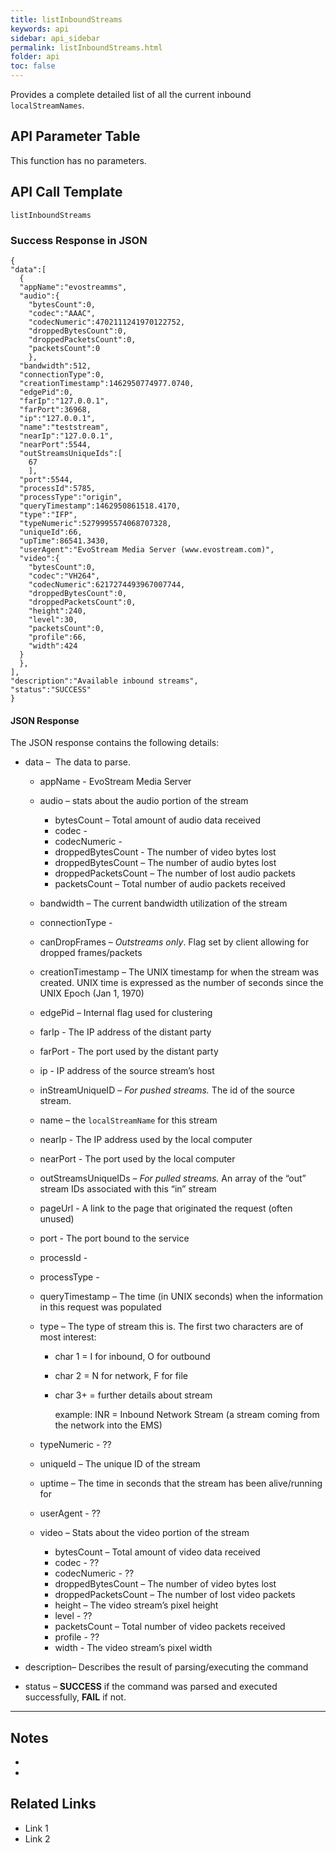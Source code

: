 ```yaml
---
title: listInboundStreams
keywords: api
sidebar: api_sidebar
permalink: listInboundStreams.html
folder: api
toc: false
---
```




Provides a complete detailed list of all the current inbound `localStreamNames`.





## API Parameter Table

This function has no parameters.



## API Call Template

``` 
listInboundStreams
```



### Success Response in JSON

``` 
{
"data":[
  {
  "appName":"evostreamms",
  "audio":{
    "bytesCount":0,
    "codec":"AAAC",
    "codecNumeric":4702111241970122752,
    "droppedBytesCount":0,
    "droppedPacketsCount":0,
    "packetsCount":0
    },
  "bandwidth":512,
  "connectionType":0,
  "creationTimestamp":1462950774977.0740,
  "edgePid":0,
  "farIp":"127.0.0.1",
  "farPort":36968,
  "ip":"127.0.0.1",
  "name":"teststream",
  "nearIp":"127.0.0.1",
  "nearPort":5544,
  "outStreamsUniqueIds":[
    67
    ],
  "port":5544,
  "processId":5785,
  "processType":"origin",
  "queryTimestamp":1462950861518.4170,
  "type":"IFP",
  "typeNumeric":5279995574068707328,
  "uniqueId":66,
  "upTime":86541.3430,
  "userAgent":"EvoStream Media Server (www.evostream.com)",
  "video":{
    "bytesCount":0,
    "codec":"VH264",
    "codecNumeric":6217274493967007744,
    "droppedBytesCount":0,
    "droppedPacketsCount":0,
    "height":240,
    "level":30,
    "packetsCount":0,
    "profile":66,
    "width":424
  }
  },
],
"description":"Available inbound streams",
"status":"SUCCESS"
}
```



#### JSON Response

The JSON response contains the following details:

- data –  The data to parse.

  - appName - EvoStream Media Server

  - audio – stats about the audio portion of the stream

    - bytesCount – Total amount of audio data received
    - codec - 
    - codecNumeric - 
    - droppedBytesCount - The number of video bytes lost
    - droppedBytesCount – The number of audio bytes lost
    - droppedPacketsCount – The number of lost audio packets
    - packetsCount – Total number of audio packets received

  - bandwidth – The current bandwidth utilization of the stream

  - connectionType - 

  - canDropFrames – *Outstreams only*. Flag set by client allowing for dropped frames/packets

  - creationTimestamp – The UNIX timestamp for when the stream was created. UNIX time is expressed as the number of seconds since the UNIX Epoch (Jan 1, 1970)

  - edgePid – Internal flag used for clustering

  - farIp - The IP address of the distant party

  - farPort - The port used by the distant party

  - ip - IP address of the source stream’s host

  - inStreamUniqueID – *For pushed streams.* The id of the source stream.

  - name – the `localStreamName` for this stream

  - nearIp - The IP address used by the local computer

  - nearPort - The port used by the local computer

  - outStreamsUniqueIDs – *For pulled streams.* An array of the “out” stream IDs associated with this “in” stream

  - pageUrl - A link to the page that originated the request (often unused)

  - port - The port bound to the service

  - processId - 

  - processType - 

  - queryTimestamp – The time (in UNIX seconds) when the information in this request was populated

  - type – The type of stream this is. The first two characters are of most interest:

    - char 1 = I for inbound, O for outbound

    - char 2 = N for network, F for file

    - char 3+ = further details about stream

      example: INR = Inbound Network Stream (a stream coming from the network into the EMS)

  - typeNumeric - ??

  - uniqueId – The unique ID of the stream

  - uptime – The time in seconds that the stream has been alive/running for

  - userAgent - ??

  - video – Stats about the video portion of the stream

    - bytesCount – Total amount of video data received
    - codec - ??
    - codecNumeric - ??
    - droppedBytesCount – The number of video bytes lost
    - droppedPacketsCount – The number of lost video packets
    - height – The video stream’s pixel height
    - level - ??
    - packetsCount – Total number of video packets received
    - profile - ??
    - width - The video stream’s pixel width

- description– Describes the result of parsing/executing the command

- status – **SUCCESS** if the command was parsed and executed successfully, **FAIL** if not.

------

## Notes

- ​
- ​





## **Related Links**

- Link 1
- Link 2